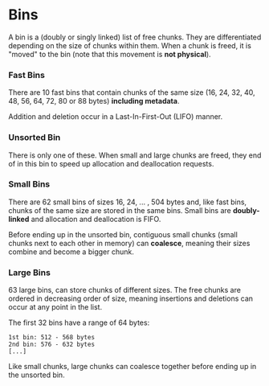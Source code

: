 # Bins

A bin is a \(doubly or singly linked\) list of free chunks. They are differentiated depending on the size of chunks within them. When a chunk is freed, it is "moved" to the bin \(note that this movement is **not physical**\).

### Fast Bins

There are 10 fast bins that contain chunks of the same size \(16, 24, 32, 40, 48, 56, 64, 72, 80 or 88 bytes\) **including metadata**.

Addition and deletion occur in a Last-In-First-Out \(LIFO\) manner.

### Unsorted Bin

There is only one of these. When small and large chunks are freed, they end of in this bin to speed up allocation and deallocation requests.

### Small Bins

There are 62 small bins of sizes 16, 24, ... , 504 bytes and, like fast bins, chunks of the same size are stored in the same bins. Small bins are **doubly-linked** and allocation and deallocation is FIFO.

Before ending up in the unsorted bin, contiguous small chunks \(small chunks next to each other in memory\) can **coalesce**, meaning their sizes combine and become a bigger chunk.

### Large Bins

63 large bins, can store chunks of different sizes. The free chunks are ordered in decreasing order of size, meaning insertions and deletions can occur at any point in the list.

The first 32 bins have a range of 64 bytes:

```text
1st bin: 512 - 568 bytes
2nd bin: 576 - 632 bytes
[...]
```

Like small chunks, large chunks can coalesce together before ending up in the unsorted bin.

